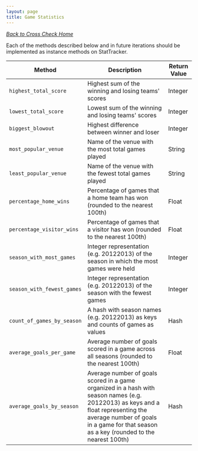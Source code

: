 ```yaml
---
layout: page
title: Game Statistics
---
```


_[Back to Cross Check Home](../index)_

Each of the methods described below and in future iterations should be implemented as instance methods on StatTracker.

| Method | Description | Return Value |
| ------ | ----------- | ------------ |
|`highest_total_score`| Highest sum of the winning and losing teams' scores | Integer |
|`lowest_total_score`| Lowest sum of the winning and losing teams' scores | Integer |
|`biggest_blowout`| Highest difference between winner and loser| Integer |
|`most_popular_venue`| Name of the venue with the most total games played | String |
|`least_popular_venue`| Name of the venue with the fewest total games played|  String |
|`percentage_home_wins`| Percentage of games that a home team has won (rounded to the nearest 100th) | Float |
|`percentage_visitor_wins`| Percentage of games that a visitor has won (rounded to the nearest 100th)  |  Float |
|`season_with_most_games`| Integer representation (e.g. 20122013) of the season in which the most games were held | Integer |
|`season_with_fewest_games`| Integer representation (e.g. 20122013) of the season with the fewest games | Integer |
|`count_of_games_by_season`| A hash with season names (e.g. 20122013) as keys and counts of games as values  | Hash |
|`average_goals_per_game`| Average number of goals scored in a game across all seasons (rounded to the nearest 100th)| Float |
|`average_goals_by_season`| Average number of goals scored in a game organized in a hash with season names (e.g. 20122013) as keys and a float representing the average number of goals in a game for that season as a key (rounded to the nearest 100th)| Hash |
